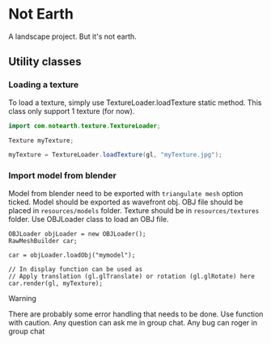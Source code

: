 # Not Earth

A landscape project. But it's not earth.

## Utility classes

### Loading a texture
To load a texture, simply use TextureLoader.loadTexture static method.
This class only support 1 texture (for now).
```java
import com.notearth.texture.TextureLoader;

Texture myTexture;

myTexture = TextureLoader.loadTexture(gl, "myTexture.jpg");
```

### Import model from blender
Model from blender need to be exported with `triangulate mesh` option ticked.
Model should be exported as wavefront obj. OBJ file should be placed
in `resources/models` folder. Texture should be in `resources/textures` folder.
Use OBJLoader class to load an OBJ file.

```declarative
OBJLoader objLoader = new OBJLoader();
RawMeshBuilder car;

car = objLoader.loadObj("mymodel");

// In display function can be used as
// Apply translation (gl.glTranslate) or rotation (gl.glRotate) here 
car.render(gl, myTexture);
```

> [!WARNING]
> There are probably some error handling that needs to be done.
> Use function with caution. Any question can ask me in group chat. Any bug can roger in group chat
